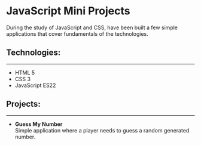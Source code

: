 # JavaScript Mini Projects

During the study of JavaScript and CSS, have been built a few simple applications that cover fundamentals of the technologies.

## Technologies:

---

- HTML 5
- CSS 3
- JavaScript ES22

## Projects:

---

- **Guess My Number**</br>Simple application where a player needs to guess a random generated number.
